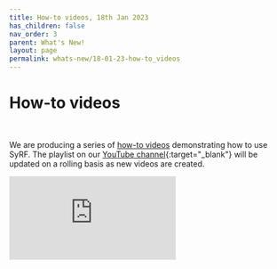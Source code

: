 ```yaml
---
title: How-to videos, 18th Jan 2023
has_children: false
nav_order: 3
parent: What's New!
layout: page
permalink: whats-new/18-01-23-how-to_videos
---
```

<!---Making embedded youtube videos autosize in jekyll: https://www.chunkhang.com/blog/responsive-youtube-video-with-jekyll--->

# How-to videos

<br/>

We are producing a series of [how-to videos](../videos.html) demonstrating how to use SyRF. The playlist on our [YouTube channel](https://www.youtube.com/channel/UCXWikEU6ZQ1x-yEFkAbIqIw){:target="_blank"} will be updated on a rolling basis as new videos are created.

<div class="youtube-wrapper">
    <iframe src="https://www.youtube.com/embed/videoseries?list=PLT9yacSnQZW85roKzVqoC11OiXm9pob-4" 
            title="YouTube video player" 
            frameborder="0" 
            allow="accelerometer; autoplay; clipboard-write; encrypted-media; gyroscope; picture-in-picture; web-share" 
            allowfullscreen>
    </iframe>
</div>

